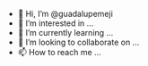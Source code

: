 - 👋 Hi, I’m @guadalupemeji
- 👀 I’m interested in ...
- 🌱 I’m currently learning ...
- 💞️ I’m looking to collaborate on ...
- 📫 How to reach me ...

<!---
guadalupemeji/guadalupemeji is a ✨ special ✨ repository because its `README.md` (this file) appears on your GitHub profile.
You can click the Preview link to take a look at your changes.
--->
